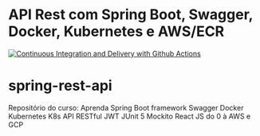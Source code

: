# API Rest com Spring Boot, Swagger, Docker, Kubernetes e AWS/ECR

[![Continuous Integration and Delivery with Github Actions](https://github.com/andre10dias/spring-rest-api/actions/workflows/continuous-deployment.yml/badge.svg)](https://github.com/andre10dias/spring-rest-api/actions/workflows/continuous-deployment.yml)

# spring-rest-api
Repositório do curso: Aprenda Spring Boot framework Swagger Docker Kubernetes K8s API RESTful JWT JUnit 5 Mockito React JS do 0 à AWS e GCP
